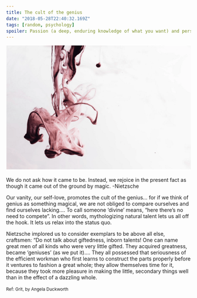 ```yaml
---
title: The cult of the genius
date: "2018-05-28T22:40:32.169Z"
tags: [random, psychology]
spoiler: Passion (a deep, enduring knowledge of what you want) and perseverance (hard work and resilience).
---
```


![Cult of genius](./cult.png)

We do not ask how it came to be. Instead, we rejoice in the present fact as though it came out of the ground by magic. -Nietzsche

Our vanity, our self-love, promotes the cult of the genius… for if we think of genius as something magical, we are not obliged to compare ourselves and find ourselves lacking…. To call someone ‘divine’ means, “here there’s no need to compete”. In other words, mythologizing natural talent lets us all off the hook. It lets us relax into the status quo.

Nietzsche implored us to consider exemplars to be above all else, craftsmen: “Do not talk about giftedness, inborn talents! One can name great men of all kinds who were very little gifted. They acquired greatness, became ‘geniuses’ (as we put it)…. They all possessed that seriousness of the efficient workman who first learns to construct the parts properly before it ventures to fashion a great whole; they allow themselves time for it, because they took more pleasure in making the little, secondary things well than in the effect of a dazzling whole.

<small> Ref: Grit, by Angela Duckworth</small>
